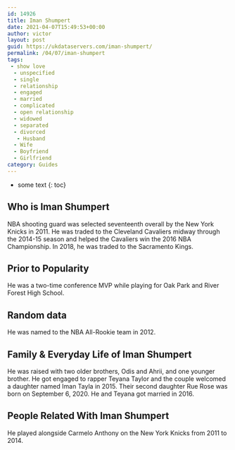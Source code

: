 ```yaml
---
id: 14926
title: Iman Shumpert
date: 2021-04-07T15:49:53+00:00
author: victor
layout: post
guid: https://ukdataservers.com/iman-shumpert/
permalink: /04/07/iman-shumpert
tags:
 - show love
  - unspecified
  - single
  - relationship
  - engaged
  - married
  - complicated
  - open relationship
  - widowed
  - separated
  - divorced
   - Husband
  - Wife
  - Boyfriend
  - Girlfriend
category: Guides
---
```


* some text
{: toc}


## Who is Iman Shumpert



NBA shooting guard was selected seventeenth overall by the New York Knicks in 2011. He was traded to the Cleveland Cavaliers midway through the 2014-15 season and helped the Cavaliers win the 2016 NBA Championship. In 2018, he was traded to the Sacramento Kings. 

                
                
                
## Prior to Popularity



He was a two-time conference MVP while playing for Oak Park and River Forest High School.

                
                
                
## Random data



He was named to the NBA All-Rookie team in 2012.

                
                
                
## Family & Everyday Life of Iman Shumpert



He was raised with two older brothers, Odis and Ahrii, and one younger brother. He got engaged to rapper Teyana Taylor and the couple welcomed a daughter named Iman Tayla in 2015. Their second daughter Rue Rose was born on September 6, 2020. He and Teyana got married in 2016. 

                
                
                
## People Related With Iman Shumpert



He played alongside Carmelo Anthony on the New York Knicks from 2011 to 2014.

                
              
            
          
          
          
